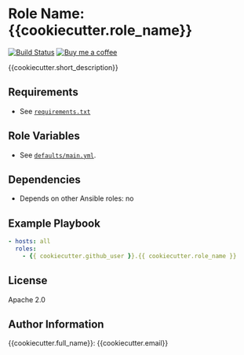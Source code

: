 Role Name: {{cookiecutter.role_name}}
=========

[![Build Status](https://travis-ci.org/{{cookiecutter.github_user}}/{{cookiecutter.repo_name}}.svg?branch=master)](https://travis-ci.org/{{cookiecutter.github_user}}/{{cookiecutter.repo_name}}) [![Buy me a coffee](https://img.shields.io/badge/$-BuyMeACoffee-blue.svg)](https://www.buymeacoffee.com/jobcespedes)

{{cookiecutter.short_description}}

Requirements
------------

- See [`requirements.txt`](requirements.txt)

Role Variables
--------------

- See [`defaults/main.yml`](defaults/main.yml).

Dependencies
------------

- Depends on other Ansible roles: no

Example Playbook
----------------

```yaml
- hosts: all
  roles:
    - {{ cookiecutter.github_user }}.{{ cookiecutter.role_name }}
```

License
-------

Apache 2.0

Author Information
------------------

{{cookiecutter.full_name}}: {{cookiecutter.email}}
